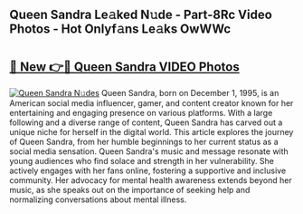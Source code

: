 ## Queen Sandra Le𝚊ked N𝚞de - Part-8Rc Video Photos - Hot Onlyf𝚊ns Le𝚊ks OwWWc

# <h2><a href="http://ab77763.deff.icu/?id=Queen+Sandra">🔗 New 👉🔴 Queen Sandra VIDEO Photos</a></h2>

[![Queen Sandra N𝚞des](https://i.imgur.com/rIISA9y.gif)](http://ab77763.deff.icu/?id=Queen+Sandra)
Queen Sandra, born on December 1, 1995, is an American social media influencer, gamer, and content creator known for her entertaining and engaging presence on various platforms. With a large following and a diverse range of content, Queen Sandra has carved out a unique niche for herself in the digital world. This article explores the journey of Queen Sandra, from her humble beginnings to her current status as a social media sensation. Queen Sandra's music and message resonate with young audiences who find solace and strength in her vulnerability. She actively engages with her fans online, fostering a supportive and inclusive community. Her advocacy for mental health awareness extends beyond her music, as she speaks out on the importance of seeking help and normalizing conversations about mental illness.
